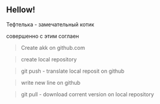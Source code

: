 ## Hellow!


Тефтелька - замечательный котик

совершенно с этим соглаен

>Create akk on github.com

>create local repository

>git push - translate local reposit on github

>write new line on github

>git pull - download corrent version on local repository
